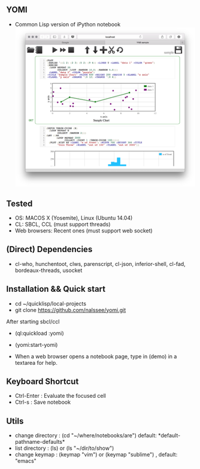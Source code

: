 ## YOMI
- Common Lisp version of iPython notebook
![Alt text](/images/ss.png?raw=true "Screen Shot")

## Tested
- OS: MACOS X (Yosemite), Linux (Ubuntu 14.04)
- CL: SBCL, CCL (must support threads)
- Web browsers: Recent ones (must support web socket)

## (Direct) Dependencies 
- cl-who, hunchentoot, clws, parenscript, cl-json, inferior-shell, cl-fad, bordeaux-threads, usocket


## Installation && Quick start
- cd ~/quicklisp/local-projects
- git clone https://github.com/nalssee/yomi.git

After starting sbcl/ccl
- \(ql:quickload :yomi\)
- \(yomi:start-yomi\)

- When a web browser opens a notebook page, type in (demo) in a textarea for help.


## Keyboard Shortcut
- Ctrl-Enter : Evaluate the focused cell
- Ctrl-s : Save notebook

## Utils
- change directory : (cd "~/where/notebooks/are") default: \*default-pathname-defaults\*
- list directory : (ls) or (ls "~/dir/to/show")
- change keymap : (keymap "vim") or (keymap "sublime") , default: "emacs"

